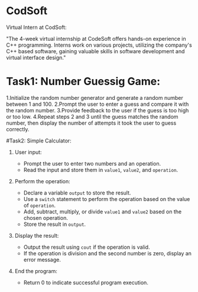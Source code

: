 # CodSoft
Virtual Intern at CodSoft:

"The 4-week virtual internship at CodeSoft offers hands-on experience in C++ programming. Interns work on various projects, utilizing the company's C++ based software, gaining valuable skills in software development and virtual interface design."

# Task1: Number Guessig Game:
1.Initialize the random number generator and generate a random number between 1 and 100.
2.Prompt the user to enter a guess and compare it with the random number.
3.Provide feedback to the user if the guess is too high or too low.
4.Repeat steps 2 and 3 until the guess matches the random number, then display the number of attempts it took the user to guess correctly.

#Task2: Simple Calculator:
1. User input:
   - Prompt the user to enter two numbers and an operation.
   - Read the input and store them in `value1`, `value2`, and `operation`.

2. Perform the operation:
   - Declare a variable `output` to store the result.
   - Use a `switch` statement to perform the operation based on the value of `operation`.
   - Add, subtract, multiply, or divide `value1` and `value2` based on the chosen operation.
   - Store the result in `output`.

3. Display the result:
   - Output the result using `cout` if the operation is valid.
   - If the operation is division and the second number is zero, display an error message.

4. End the program:
   - Return 0 to indicate successful program execution.
